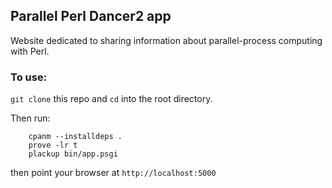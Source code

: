 ## Parallel Perl Dancer2 app

Website dedicated to sharing information about parallel-process computing with Perl.

### To use:

`git clone` this repo and `cd` into the root directory.

Then run:

```
    cpanm --installdeps .
    prove -lr t
    plackup bin/app.psgi
```

then point your browser at `http://localhost:5000`
